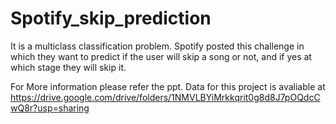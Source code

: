 # Spotify_skip_prediction
It is a multiclass classification problem. Spotify posted this challenge in which they want to predict if the user will skip a song or not, and if yes at which stage they will skip it.

For More information please refer the ppt. 
Data for this project is avaliable at https://drive.google.com/drive/folders/1NMVLBYiMrkkqrit0g8d8J7pOQdcCwQ8r?usp=sharing

